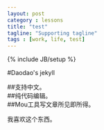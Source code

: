```yaml
---
layout: post
category : lessons
title: "test"
tagline: "Supporting tagline"
tags : [work, life, test]
---
```

{% include JB/setup %}

#Daodao's jekyll

##支持中文。  
##纯代码编辑。  
##Mou工具写文章所见即所得。  



  我喜欢这个东西。